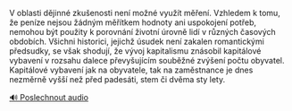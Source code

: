 
V oblasti dějinné zkušenosti není možné využít měření. Vzhledem k tomu, že peníze nejsou žádným měřítkem hodnoty ani uspokojení potřeb, nemohou být použity k porovnání životní úrovně lidí v různých časových obdobích. Všichni historici, jejichž úsudek není zakalen romantickými předsudky, se však shodují, že vývoj kapitalismu znásobil kapitálové vybavení v rozsahu dalece převyšujícím souběžné zvýšení počtu obyvatel. Kapitálové vybavení jak na obyvatele, tak na zaměstnance je dnes nezměrně vyšší než před padesáti, stem či dvěma sty lety.

[🔊 Poslechnout audio](/data/7-paragraphs/audio/chapter_111/para_005-V-oblasti-djinn-zkuenosti-nen-mon-vyut-m.mp3)
